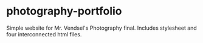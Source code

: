 # photography-portfolio

Simple website for Mr. Vendsel's Photography final. Includes stylesheet and four interconnected html files.
